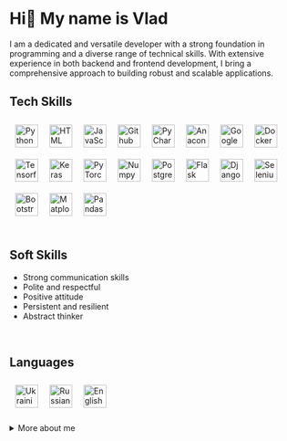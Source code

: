 # Hi👋 My name is Vlad

I am a dedicated and versatile developer with a strong foundation in programming and a diverse range of technical skills. With extensive experience in both backend and frontend development, I bring a comprehensive approach to building robust and scalable applications.

## Tech Skills

<div style="display: flex; flex-wrap: wrap;">
  <img alt="Python" width="40px" src="https://cdn.jsdelivr.net/gh/devicons/devicon/icons/python/python-plain.svg" style="margin: 10px;">
  <img alt="HTML" width="40px" src="https://cdn.jsdelivr.net/gh/devicons/devicon/icons/html5/html5-plain.svg" style="margin: 10px;">
  <img alt="JavaScript" width="40px" src="https://cdn.jsdelivr.net/gh/devicons/devicon/icons/javascript/javascript-plain.svg" style="margin: 10px;">
  <img alt="Github" width="40px" src="https://www.svgrepo.com/show/217753/github.svg" style="margin: 10px;">
  <img alt="PyCharm" width="40px" src="https://cdn.jsdelivr.net/gh/devicons/devicon/icons/pycharm/pycharm-original.svg" style="margin: 10px;">
  <img alt="Anaconda" width="40px" src="https://cdn.jsdelivr.net/gh/devicons/devicon/icons/anaconda/anaconda-original.svg" style="margin: 10px;">
  <img alt="Google" width="40px" src="https://cdn.jsdelivr.net/gh/devicons/devicon/icons/google/google-original.svg" style="margin: 10px;">
  <img alt="Docker" width="40px" src="https://cdn.jsdelivr.net/gh/devicons/devicon/icons/docker/docker-plain.svg" style="margin: 10px;">
  <img alt="Tensorflow" width="40px" src="https://cdn.jsdelivr.net/gh/devicons/devicon/icons/tensorflow/tensorflow-original.svg" style="margin: 10px;">
  <img alt="Keras" width="40px" src="https://cdn.jsdelivr.net/gh/devicons/devicon/icons/keras/keras-original.svg" style="margin: 10px;">
  <img alt="PyTorch" width="40px" src="https://cdn.jsdelivr.net/gh/devicons/devicon/icons/pytorch/pytorch-original.svg" style="margin: 10px;">
  <img alt="Numpy" width="40px" src="https://cdn.jsdelivr.net/gh/devicons/devicon/icons/numpy/numpy-original.svg" style="margin: 10px;">
  <img alt="Postgres" width="40px" src="https://cdn.jsdelivr.net/gh/devicons/devicon/icons/postgresql/postgresql-plain.svg" style="margin: 10px;">
  <img alt="Flask" width="40px" src="https://cdn.jsdelivr.net/gh/devicons/devicon/icons/flask/flask-original.svg" style="margin: 10px;">
  <img alt="Django" width="40px" src="https://cdn.jsdelivr.net/gh/devicons/devicon/icons/django/django-plain.svg" style="margin: 10px;">
  <img alt="Selenium" width="40px" src="https://cdn.jsdelivr.net/gh/devicons/devicon/icons/selenium/selenium-original.svg" style="margin: 10px;">
  <img alt="Bootstrap" width="40px" src="https://cdn.jsdelivr.net/gh/devicons/devicon/icons/bootstrap/bootstrap-plain.svg" style="margin: 10px;">
  <img alt="Matplotlib" width="40px" src="https://cdn.jsdelivr.net/gh/devicons/devicon/icons/matplotlib/matplotlib-plain.svg" style="margin: 10px;">
  <img alt="Pandas" width="40px" src="/devicon/icons/pandas/pandas-original.svg" style="margin: 10px;">
</div>

<br>

## Soft Skills

- Strong communication skills
- Polite and respectful
- Positive attitude
- Persistent and resilient
- Abstract thinker

<br>

## Languages

<div style="display: flex; flex-wrap: wrap;">
  <img alt="Ukrainian" width="40px" src="https://flagicons.lipis.dev/flags/4x3/ua.svg" style="margin: 10px;">
  <img alt="Russian" width="40px" src="https://flagicons.lipis.dev/flags/4x3/ru.svg" style="margin: 10px;">
  <img alt="English" width="40px" src="https://flagicons.lipis.dev/flags/4x3/us.svg" style="margin: 10px;">
</div>

<br>

<details>
  <summary>More about me</summary>
    I have 4 years of Python experience, during which I've continuously strived to learn new technologies and hone my skills. I'm deeply passionate about what I do.
    My programming journey commenced at the age of 14. Initially, I wasn't particularly fond of the subject. However, as I delved deeper into the world of programming, I discovered a profound love for it.
    Before delving into Django and Flask, I gained significant experience working with aiogram and the Telegram Bot API, particularly in developing Telegram bots.
    After working with Django and Flask, I expanded my skill set to include Selenium and Beautiful Soup 4, with Selenium quickly becoming my favorite tool for its versatility and effectiveness in web automation tasks.
    Following my experience with Selenium and Beautiful Soup 4, I embarked on a journey of deep learning and practical application in the realm of neural networks, exploring their intricacies and potential applications.
</details>

